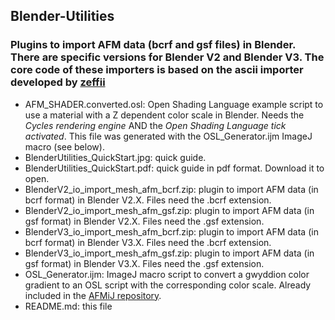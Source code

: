 ## Blender-Utilities
### Plugins to import AFM data (bcrf and gsf files) in Blender. There are specific versions for Blender V2 and Blender V3. The core code of these importers is based on the ascii importer developed by [zeffii](/../../../../zeffii/rawr/tree/master/blender/scripts/addons_contrib/io_import_mesh_afm_ascii)

- AFM_SHADER.converted.osl: Open Shading Language example script to use a material with a Z dependent color scale in Blender. Needs the *Cycles rendering engine* AND the *Open Shading Language tick activated*. This file was generated with the OSL_Generator.ijm ImageJ macro (see below).
- BlenderUtilities_QuickStart.jpg: quick guide.
- BlenderUtilities_QuickStart.pdf: quick guide in pdf format. Download it to open.
- BlenderV2_io_import_mesh_afm_bcrf.zip: plugin to import AFM data (in bcrf format) in Blender V2.X. Files need the .bcrf extension.
- BlenderV2_io_import_mesh_afm_gsf.zip: plugin to import AFM data (in gsf format) in Blender V2.X. Files need the .gsf extension.
- BlenderV3_io_import_mesh_afm_bcrf.zip: plugin to import AFM data (in bcrf format) in Blender V3.X. Files need the .bcrf extension.
- BlenderV3_io_import_mesh_afm_gsf.zip: plugin to import AFM data (in gsf format) in Blender V3.X. Files need the .gsf extension.
- OSL_Generator.ijm: ImageJ macro script to convert a gwyddion color gradient to an OSL script with the corresponding color scale. Already included in the [AFMiJ repository](../../../AFMiJ).
- README.md: this file
